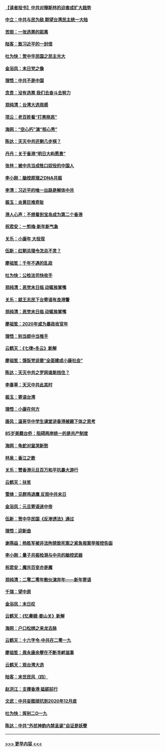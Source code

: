 #### [【读者投书】中共对穆斯林的迫害成扩大趋势](../pages/nsc993/n11791371.md?t=01150444) 
#### [中立：中共与民为敌 期望台湾民主统一大陆](../pages/nsc993/n11790392.md?t=01150444) 
#### [苦胆：一张选票的距离](../pages/nsc993/n11788914.md?t=01150444) 
#### [陆客：致习近平的一封信](../pages/nsc993/n11788867.md?t=01150444) 
#### [吐为快：贺中华民国之民主光大](../pages/nsc993/n11788618.md?t=01150444) 
#### [金浴凤：末日党之像](../pages/nsc993/n11787475.md?t=01150444) 
#### [理悟：中共不是中国](../pages/nsc993/n11787463.md?t=01150444) 
#### [念贲：没有选票  我们去奋斗去努力](../pages/nsc993/n11787398.md?t=01150444) 
#### [郑纯清：台湾大选观感](../pages/nsc993/n11786210.md?t=01150444) 
#### [项云：老百姓看“打黑除恶”](../pages/nsc993/n11785398.md?t=01150444) 
#### [海网：“空心朽”演“核心秀”](../pages/nsc993/n11783874.md?t=01150444) 
#### [陈达：天灭中共还剩几步棋？](../pages/nsc993/n11783719.md?t=01150444) 
#### [丹丹：关于香港“明日大屿愿景”](../pages/nsc993/n11783273.md?t=01150444) 
#### [张林：被中共当成牲口奴役的中国人](../pages/nsc993/n11782397.md?t=01150444) 
#### [李小刚：脑控原理之DNA共振](../pages/nsc993/n11780962.md?t=01150444) 
#### [李清：习近平的唯一出路是解体中共](../pages/nsc993/n11780866.md?t=01150444) 
#### [振玉：炎黄巨难奇耻](../pages/nsc993/n11779632.md?t=01150444) 
#### [港人心声：不想看到宝岛成为第二个香港](../pages/nsc993/n11778817.md?t=01150444) 
#### [祝君安：一剪梅‧新年新气象](../pages/nsc993/n11776340.md?t=01150444) 
#### [关乐：小康年 大役现](../pages/nsc993/n11774213.md?t=01150444) 
#### [伍新：红朝总理令怎总不灵？](../pages/nsc993/n11770813.md?t=01150444) 
#### [廖祖笙：千年不遇的乱政](../pages/nsc993/n11770373.md?t=01150444) 
#### [吐为快：公检法司快收手](../pages/nsc993/n11770359.md?t=01150444) 
#### [郑纯清：恶党末日临 动辄挨掌嘴](../pages/nsc993/n11769912.md?t=01150444) 
#### [关乐：就王志民下台寄语有良港警](../pages/nsc993/n11769903.md?t=01150444) 
#### [郑纯清：恶党末日临 动辄挨掌嘴](../pages/nsc993/n11769356.md?t=01150444) 
#### [廖祖笙：2020年或为暴政收官年](../pages/nsc993/n11768216.md?t=01150444) 
#### [理悟：别当郎中当推手](../pages/nsc993/n11768243.md?t=01150444) 
#### [云鹤天：《七律▪冬云》新解](../pages/nsc993/n11768204.md?t=01150444) 
#### [廖祖笙：饿饭党说要“全面建成小康社会”](../pages/nsc993/n11767482.md?t=01150444) 
#### [陈达：天灭中共之罗网谁能挡住？](../pages/nsc993/n11767465.md?t=01150444) 
#### [李春草：天灭中共此其时](../pages/nsc993/n11767452.md?t=01150444) 
#### [振玉：寄语台湾](../pages/nsc993/n11767432.md?t=01150444) 
#### [理悟：小康在何方](../pages/nsc993/n11767394.md?t=01150444) 
#### [唐风：温哥华中学生课堂讲香港被踢下体之思考](../pages/nsc993/n11766848.md?t=01150444) 
#### [85岁美籍台侨：阻碍两岸统一的是共产制度](../pages/nsc993/n11765043.md?t=01150444) 
#### [海网：龟蛇对鼠哭新愁](../pages/nsc993/n11764895.md?t=01150444) 
#### [林泉：香江之歌](../pages/nsc993/n11764415.md?t=01150444) 
#### [关乐：赞香港元旦百万和平抗暴大游行](../pages/nsc993/n11764382.md?t=01150444) 
#### [云鹤天：扶贫](../pages/nsc993/n11764245.md?t=01150444) 
#### [雪绮：见群鸡退鹰  反观中共末日](../pages/nsc993/n11762112.md?t=01150444) 
#### [金浴凤：元旦寄语迷中帝](../pages/nsc993/n11761788.md?t=01150444) 
#### [伍新：贺中华民国《反渗透法》通过](../pages/nsc993/n11761994.md?t=01150444) 
#### [理悟：迎新曲](../pages/nsc993/n11761152.md?t=01150444) 
#### [谢燕益：杨胜军被非法拘禁致死案之紧急报案举报控告函](../pages/nsc993/n11756134.md?t=01150444) 
#### [李小刚：量子共振检测与中共的脑控武器](../pages/nsc993/n11754518.md?t=01150444) 
#### [祝君安：魔共百变亦是魔](../pages/nsc993/n11754469.md?t=01150444) 
#### [郑纯清：二零二零年散伙演弃年——新年寄语](../pages/nsc993/n11754195.md?t=01150444) 
#### [千瑞：望中原](../pages/nsc993/n11754159.md?t=01150444) 
#### [金浴凤：末日叹](../pages/nsc993/n11752359.md?t=01150444) 
#### [云鹤天：《忆秦娥‧娄山关》新解](../pages/nsc993/n11752348.md?t=01150444) 
#### [海网：户口松绑之来龙去脉](../pages/nsc993/n11752328.md?t=01150444) 
#### [云鹤天：十六字令‧中共在二零一九](../pages/nsc993/n11752305.md?t=01150444) 
#### [廖祖笙：周永康余孽在不断寻衅滋事](../pages/nsc993/n11751013.md?t=01150444) 
#### [云鹤天：观台湾大选](../pages/nsc993/n11751007.md?t=01150444) 
#### [陆客：末世民风（四）](../pages/nsc993/n11749203.md?t=01150444) 
#### [赵洪江：支撑香港 砥砺前行](../pages/nsc993/n11748482.md?t=01150444) 
#### [文武：中共妄图顽抗到2020年12月底](../pages/nsc993/n11748446.md?t=01150444) 
#### [吐为快：挥别二O一九](../pages/nsc993/n11748411.md?t=01150444) 
#### [陈达：中共“外扰神韵内禁圣诞”自证是妖孽](../pages/nsc993/n11748226.md?t=01150444) 

----
#### [ >>> 更早内容 <<< ](../indexes/nsc993-earlier.md)
